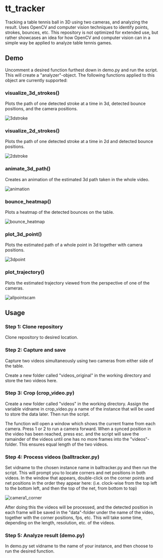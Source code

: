 # tt_tracker

Tracking a table tennis ball in 3D using two cameras, and analyzing the result. Uses OpenCV and computer vision techniques to identify points, strokes, bounces, etc. This repository is not optimized for extended use, but rather showcases an idea for how OpenCV and computer vision can in a simple way be applied to analyze table tennis games.

## Demo

Uncomment a desired function furthest down in demo.py and run the script. This will create a "analyzer"-object. The following functions applied to this object are currently supported:

### visualize_3d_strokes()

Plots the path of one detected stroke at a time in 3d, detected bounce positions, and the camera positions.

![3dstroke](https://user-images.githubusercontent.com/37980849/97466582-8fbd8e80-1943-11eb-95f2-41e10e0acb18.PNG)

### visualize_2d_strokes()

Plots the path of one detected stroke at a time in 2d and detected bounce positions.

![2dstroke](https://user-images.githubusercontent.com/37980849/97466681-abc13000-1943-11eb-9ff4-0d739da60e8c.PNG)

### animate_3d_path()

Creates an animation of the estimated 3d path taken in the whole video.

![animation](https://user-images.githubusercontent.com/37980849/97466900-e9be5400-1943-11eb-92a5-4ab7db1f286a.PNG)

### bounce_heatmap()

Plots a heatmap of the detected bounces on the table.

![bounce_heatmap](https://user-images.githubusercontent.com/37980849/97466989-02c70500-1944-11eb-81b4-a3225d80edf3.PNG)

### plot_3d_point()

Plots the estimated path of a whole point in 3d together with camera positions.

![3dpoint](https://user-images.githubusercontent.com/37980849/97467107-2427f100-1944-11eb-9f0e-280c2f3e1af1.PNG)

### plot_trajectory()

Plots the estimated trajectory viewed from the perspective of one of the cameras.

![allpointscam](https://user-images.githubusercontent.com/37980849/97467284-546f8f80-1944-11eb-8cf7-b4b934337f2c.PNG)

## Usage

### Step 1: Clone repository

Clone repository to desired location.

### Step 2: Capture and save

Capture two videos simultaneously using two cameras from either side of the table.

Create a new folder called "videos_original" in the working directory and store the two videos here.

### Step 3: Crop (crop_video.py)

Create a new folder called "videos" in the working directory. Assign the variable vidname in crop_video.py a name of the instance that will be used to store the data later. Then run the script.

The function will open a window which shows the current frame from each camera. Press 1 or 2 to run a camera forward. When a synced position in the video has been reached, press esc. and the script will save the ramainder of the videos until one has no more frames into the "videos"-folder. This ensures equal length of the two videos.

### Step 4: Process videos (balltracker.py)

Set vidname to the chosen instance name in balltracker.py and then run the script. This will prompt you to locate corners and net positions in both videos. In the window that appears, double-click on the corner points and net positions in the order they appear here: (i.e. clock-wise from the top left to the bottom left, and then the top of the net, from bottom to top)

![camera1_corner](https://user-images.githubusercontent.com/37980849/97461066-aa8d0480-193d-11eb-9815-7282e87ac035.PNG)

After doing this the videos will be processed, and the detected position in each frame will be saved in the "data"-folder under the name of the video, together with the corner positions, fps, etc. This will take some time, depending on the length, resolution, etc. of the videos.

### Step 5: Analyze result (demo.py)

In demo.py set vidname to the name of your instance, and then choose to run the desired function.
